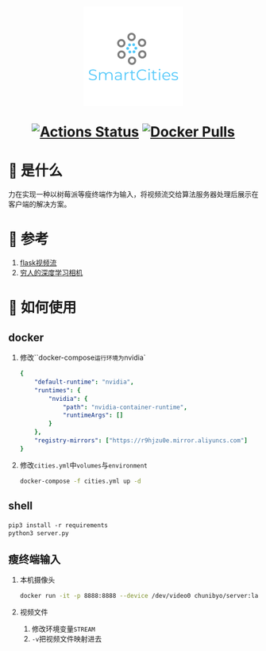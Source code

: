 <h1 align="center">
<img src="img/logo.png" alt="">

[![Actions Status][s0]][l0] [![Docker Pulls][s1]][l1]
</h1>

[s0]: https://github.com/chunibyo-wly/SmartCities/workflows/build/badge.svg
[l0]: https://github.com/chunibyo-wly/SmartCities/actions
[s1]: https://img.shields.io/docker/pulls/chunibyo/cities
[l1]: https://hub.docker.com/r/chunibyo/cities

# :clown_face: 是什么

力在实现一种以树莓派等瘦终端作为输入，将视频流交给算法服务器处理后展示在客户端的解决方案。

# :jack_o_lantern: 参考

1. [flask视频流](https://github.com/miguelgrinberg/flask-video-streaming)
2. [穷人的深度学习相机](https://github.com/burningion/poor-mans-deep-learning-camera)

# :panda_face: 如何使用

## docker

1. 修改``docker-compose`运行环境为`nvidia`

   ```yml
   {
       "default-runtime": "nvidia",
       "runtimes": {
           "nvidia": {
               "path": "nvidia-container-runtime",
               "runtimeArgs": []
           }
       },
       "registry-mirrors": ["https://r9hjzu0e.mirror.aliyuncs.com"]
   }
   ```

2. 修改`cities.yml`中`volumes`与`environment`

    ```bash
    docker-compose -f cities.yml up -d
    ```

## shell

```shell
pip3 install -r requirements
python3 server.py
```

## 瘦终端输入

1. 本机摄像头

   ```bash
   docker run -it -p 8888:8888 --device /dev/video0 chunibyo/server:latest
   ```

2. 视频文件

   1. 修改环境变量`STREAM`
   2. `-v`把视频文件映射进去

